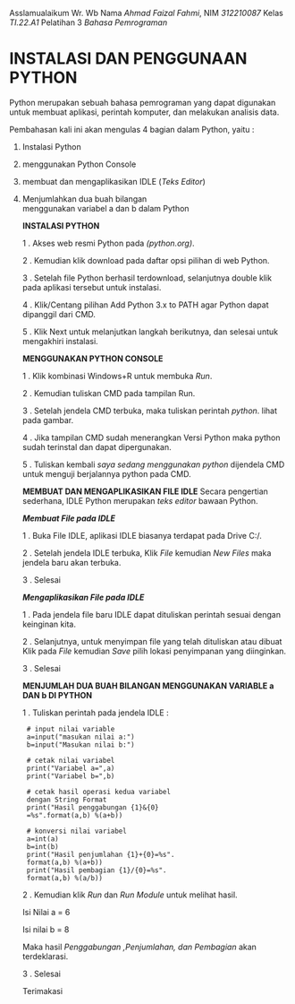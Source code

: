 Asslamualaikum Wr. Wb
Nama _Ahmad Faizal Fahmi_, NIM _312210087_ Kelas _TI.22.A1_ Pelatihan 3 _Bahasa Pemrograman_


# **INSTALASI DAN PENGGUNAAN PYTHON**
Python merupakan sebuah bahasa pemrograman yang dapat digunakan untuk membuat aplikasi, perintah komputer, dan melakukan analisis data.

Pembahasan kali ini akan mengulas 4 bagian dalam Python, yaitu :
1. Instalasi Python
2. menggunakan Python Console
3. membuat dan mengaplikasikan IDLE (*Teks Editor*)
4. Menjumlahkan dua buah bilangan   
   menggunakan variabel a dan b dalam Python
 

    **INSTALASI PYTHON**

    1 . Akses web resmi Python pada *(python.org)*.

    2 . Kemudian klik download pada daftar opsi pilihan di web Python.

    3 . Setelah file Python berhasil terdownload, selanjutnya double klik pada aplikasi tersebut untuk instalasi.

    4 . Klik/Centang pilihan Add Python 3.x to PATH agar Python dapat dipanggil dari CMD.

    5 . Klik Next untuk melanjutkan langkah berikutnya, dan selesai untuk mengakhiri instalasi.

    **MENGGUNAKAN PYTHON CONSOLE**

    1 . Klik kombinasi Windows+R untuk membuka *Run*.

    2 . Kemudian tuliskan CMD pada tampilan Run.

    3 . Setelah jendela CMD terbuka, maka tuliskan perintah *python*. lihat pada gambar.

    4 . Jika tampilan CMD sudah menerangkan Versi Python maka python sudah terinstal dan dapat dipergunakan.

    5 . Tuliskan kembali _saya sedang menggunakan python_ dijendela CMD untuk menguji berjalannya python pada CMD.

    **MEMBUAT DAN MENGAPLIKASIKAN FILE IDLE**
    Secara pengertian sederhana, IDLE Python merupakan _teks editor_ bawaan Python.

    _**Membuat File pada IDLE**_
    
    1 . Buka File IDLE, aplikasi IDLE biasanya terdapat pada Drive C:/.

    2 . Setelah jendela IDLE terbuka, Klik _File_ kemudian _New Files_ maka jendela baru akan terbuka.

    3 . Selesai

    _**Mengaplikasikan File pada IDLE**_

    1 . Pada jendela file baru IDLE dapat dituliskan perintah sesuai dengan keinginan kita.

    2 . Selanjutnya, untuk menyimpan file yang telah dituliskan atau dibuat Klik pada _File_ kemudian _Save_ pilih lokasi penyimpanan yang diinginkan.

    3 . Selesai

    **MENJUMLAH DUA BUAH BILANGAN MENGGUNAKAN VARIABLE a DAN b DI PYTHON**

    1 . Tuliskan perintah pada jendela IDLE :

        # input nilai variable
        a=input("masukan nilai a:")
        b=input("Masukan nilai b:")

        # cetak nilai variabel
        print("Variabel a=",a)
        print("Variabel b=",b)

        # cetak hasil operasi kedua variabel 
        dengan String Format
        print("Hasil penggabungan {1}&{0}
        =%s".format(a,b) %(a+b))

        # konversi nilai variabel
        a=int(a)
        b=int(b)
        print("Hasil penjumlahan {1}+{0}=%s".
        format(a,b) %(a+b))
        print("Hasil pembagian {1}/{0}=%s".
        format(a,b) %(a/b))

    2 . Kemudian klik _Run_ dan _Run Module_ untuk melihat hasil.
    
    Isi Nilai a = 6
    
    Isi nilai b = 8

     Maka hasil _Penggabungan ,Penjumlahan, dan Pembagian_ akan terdeklarasi.

    3 . Selesai

    Terimakasi

   
